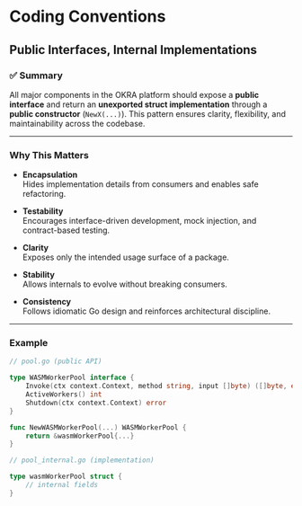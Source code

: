 # Coding Conventions

## Public Interfaces, Internal Implementations

### ✅ Summary

All major components in the OKRA platform should expose a **public interface** and return an **unexported struct implementation** through a **public constructor** (`NewX(...)`). This pattern ensures clarity, flexibility, and maintainability across the codebase.

---

### Why This Matters

- **Encapsulation**  
  Hides implementation details from consumers and enables safe refactoring.

- **Testability**  
  Encourages interface-driven development, mock injection, and contract-based testing.

- **Clarity**  
  Exposes only the intended usage surface of a package.

- **Stability**  
  Allows internals to evolve without breaking consumers.

- **Consistency**  
  Follows idiomatic Go design and reinforces architectural discipline.

---

### Example

```go
// pool.go (public API)

type WASMWorkerPool interface {
    Invoke(ctx context.Context, method string, input []byte) ([]byte, error)
    ActiveWorkers() int
    Shutdown(ctx context.Context) error
}

func NewWASMWorkerPool(...) WASMWorkerPool {
    return &wasmWorkerPool{...}
}

// pool_internal.go (implementation)

type wasmWorkerPool struct {
    // internal fields
}
```
